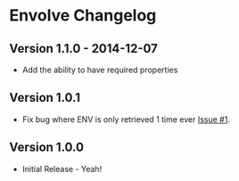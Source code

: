 # Envolve Changelog
## Version 1.1.0 - 2014-12-07

* Add the ability to have required properties

## Version 1.0.1

* Fix bug where ENV is only retrieved 1 time ever [Issue #1](https://github.com/copiousfreetime/envolve/issues/1).

## Version 1.0.0

* Initial Release - Yeah!

